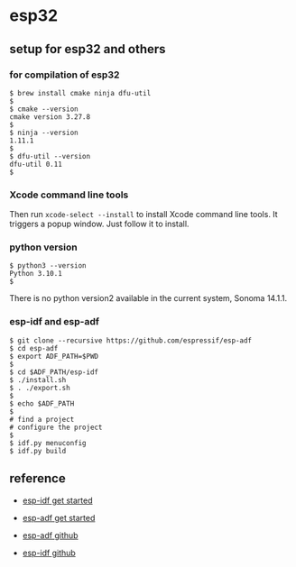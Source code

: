 # esp32

## setup for esp32 and others

### for compilation of esp32

```
$ brew install cmake ninja dfu-util
$
$ cmake --version
cmake version 3.27.8
$
$ ninja --version
1.11.1
$
$ dfu-util --version
dfu-util 0.11
$
```

### Xcode command line tools

Then run ```xcode-select --install``` to install Xcode command line tools. It triggers a popup window. Just follow it to install.

### python version

```
$ python3 --version
Python 3.10.1
$
```

There is no python version2 available in the current system, Sonoma 14.1.1.

### esp-idf and esp-adf

```
$ git clone --recursive https://github.com/espressif/esp-adf
$ cd esp-adf
$ export ADF_PATH=$PWD
$
$ cd $ADF_PATH/esp-idf
$ ./install.sh
$ . ./export.sh
$
$ echo $ADF_PATH
$
# find a project
# configure the project
$
$ idf.py menuconfig
$ idf.py build
```

## reference

* [esp-idf get started](https://docs.espressif.com/projects/esp-idf/en/latest/esp32/get-started/linux-macos-setup.html)

* [esp-adf get started](https://docs.espressif.com/projects/esp-adf/en/latest/get-started/index.html)

* [esp-adf github](https://github.com/espressif/esp-adf)

* [esp-idf github](https://github.com/espressif/esp-idf)

